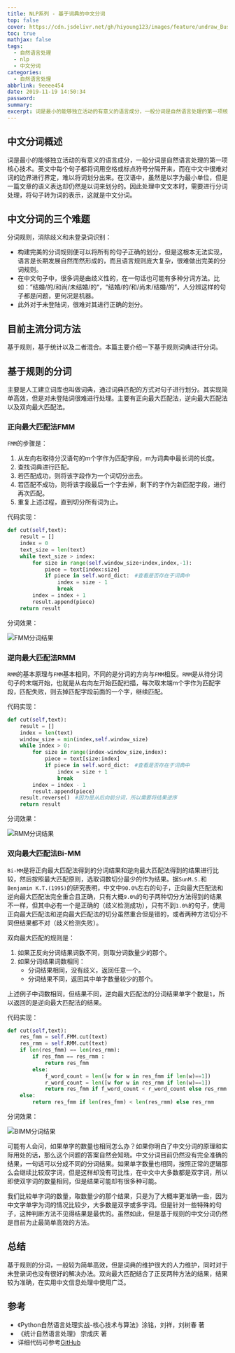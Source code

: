 ```yaml
---
title: NLP系列 - 基于词典的中文分词
top: false
cover: https://cdn.jsdelivr.net/gh/hiyoung123/images/feature/undraw_Business_decisions_re_84ag.svg
toc: true
mathjax: false
tags:
  - 自然语言处理
  - nlp
  - 中文分词
categories:
  - 自然语言处理
abbrlink: 9eeee454
date: 2019-11-19 14:50:34
password:
summary:
excerpt: 词是最小的能够独立活动的有意义的语言成分，一般分词是自然语言处理的第一项核心技术。
---
```


##  中文分词概述

词是最小的能够独立活动的有意义的语言成分，一般分词是自然语言处理的第一项核心技术。英文中每个句子都将词用空格或标点符号分隔开来，而在中文中很难对词的边界进行界定，难以将词划分出来。在汉语中，虽然是以字为最小单位，但是一篇文章的语义表达却仍然是以词来划分的。因此处理中文文本时，需要进行分词处理，将句子转为词的表示，这就是中文分词。

## 中文分词的三个难题

分词规则，消除歧义和未登录词识别：

* 构建完美的分词规则便可以将所有的句子正确的划分，但是这根本无法实现，语言是长期发展自然而然形成的，而且语言规则庞大复杂，很难做出完美的分词规则。
* 在中文句子中，很多词是由歧义性的，在一句话也可能有多种分词方法。比如：”结婚/的/和尚/未结婚/的“，“结婚/的/和/尚未/结婚/的”，人分辨这样的句子都是问题，更何况是机器。
* 此外对于未登陆词，很难对其进行正确的划分。

##  目前主流分词方法

基于规则，基于统计以及二者混合。本篇主要介绍一下基于规则词典进行分词。

##  基于规则的分词

主要是人工建立词库也叫做词典，通过词典匹配的方式对句子进行划分。其实现简单高效，但是对未登陆词很难进行处理。主要有正向最大匹配法，逆向最大匹配法以及双向最大匹配法。

###  正向最大匹配法FMM

`FMM`的步骤是：

1. 从左向右取待分汉语句的m个字作为匹配字段，m为词典中最长词的长度。
2. 查找词典进行匹配。
3. 若匹配成功，则将该字段作为一个词切分出去。
4. 若匹配不成功，则将该字段最后一个字去掉，剩下的字作为新匹配字段，进行再次匹配。
5. 重复上述过程，直到切分所有词为止。

代码实现：

```python
def cut(self,text):
    result = []
    index = 0
    text_size = len(text)
    while text_size > index:
        for size in range(self.window_size+index,index,-1):
            piece = text[index:size]
            if piece in self.word_dict:　#查看是否存在于词典中
                index = size - 1
                break
        index = index + 1
        result.append(piece)
    return result
```

分词效果：

![FMM分词结果](https://cdn.jsdelivr.net/gh/hiyoung123/images/img/img_nlp_fenci_fmm.png)

###  逆向最大匹配法RMM

`RMM`的基本原理与`FMM`基本相同，不同的是分词的方向与`FMM`相反。`RMM`是从待分词句子的末端开始，也就是从右向左开始匹配扫描，每次取末端m个字作为匹配字段，匹配失败，则去掉匹配字段前面的一个字，继续匹配。

代码实现：

```python
def cut(self,text):
    result = []
    index = len(text)
    window_size = min(index,self.window_size)
    while index > 0:
        for size in range(index-window_size,index):
            piece = text[size:index]
            if piece in self.word_dict:　#查看是否存在于词典中
                index = size + 1
                break
        index = index - 1
        result.append(piece)
    result.reverse()　#因为是从后向前分词，所以需要将结果逆序
    return result
```

分词效果：

![RMM分词结果](https://cdn.jsdelivr.net/gh/hiyoung123/images/img/img_nlp_fenci_rmm.png)

###  双向最大匹配法Bi-MM

`Bi-MM`是将正向最大匹配法得到的分词结果和逆向最大匹配法得到的结果进行比较，然后按照最大匹配原则，选取词数切分最少的作为结果。据`SunM.S.`和`Benjamin K.T.(1995)`的研究表明，中文中`90.0%`左右的句子，正向最大匹配法和逆向最大匹配法完全重合且正确，只有大概`9.0%`的句子两种切分方法得到的结果不一样，但其中必有一个是正确的（歧义检测成功），只有不到`1.0%`的句子，使用正向最大匹配法和逆向最大匹配法的切分虽然重合但是错的，或者两种方法切分不同但结果都不对（歧义检测失败）。

双向最大匹配的规则是：

1. 如果正反向分词结果词数不同，则取分词数量少的那个。
2. 如果分词结果词数相同：
   - 分词结果相同，没有歧义，返回任意一个。
   - 分词结果不同，返回其中单字数量较少的那个。

上述例子中词数相同，但结果不同，逆向最大匹配法的分词结果单字个数是`1`，所以返回的是逆向最大匹配法的结果。

代码实现：

```python
def cut(self,text):
    res_fmm = self.FMM.cut(text)
    res_rmm = self.RMM.cut(text)
    if len(res_fmm) == len(res_rmm):
        if res_fmm == res_rmm :
            return res_fmm
        else:
            f_word_count = len([w for w in res_fmm if len(w)==1])
            r_word_count = len([w for w in res_rmm if len(w)==1])
            return res_fmm if f_word_count < r_word_count else res_rmm
    else:
        return res_fmm if len(res_fmm) < len(res_rmm) else res_rmm
```

分词效果：

![BIMM分词结果](https://cdn.jsdelivr.net/gh/hiyoung123/images/img/img_nlp_fenci_bimm.png)

可能有人会问，如果单字的数量也相同怎么办？如果你明白了中文分词的原理和实际用处的话，那么这个问题的答案自然会知晓。中文分词目前仍然没有完全准确的结果，一句话可以分成不同的分词结果。如果单字数量也相同，按照正常的逻辑那么会继续比较双字词，但是这样却没有可比性，在中文中大多数都是双字词，所以即使双字词的数量相同，但是结果可能却有很多种可能。

我们比较单字词的数量，取数量少的那个结果，只是为了大概率更准确一些，因为中文字单字为词的情况比较少，大多数是双字或多字词。但是针对一些特殊的句子，这种判断方法不见得结果是最优的。虽然如此，但是基于规则的中文分词仍然是目前为止最简单高效的方法。



##  总结

基于规则的分词，一般较为简单高效，但是词典的维护很大的人力维护，同时对于未登录词也没有很好的解决办法。双向最大匹配结合了正反两种方法的结果，结果较为准确，在实用中文信息处理中使用广泛。



##  参考

* 《Python自然语言处理实战-核心技术与算法》涂铭，刘祥，刘树春 著
* 《统计自然语言处理》 宗成庆 著
*   详细代码可参考[GitHub](https://github.com/hiyoung123/NLP)



